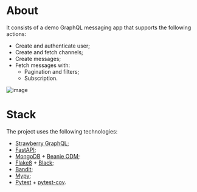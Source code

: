 # About

It consists of a demo GraphQL messaging app that supports the following actions:
- Create and authenticate user;
- Create and fetch channels;
- Create messages;
- Fetch messages with:
  - Pagination and filters;
  - Subscription.

![image](https://github.com/rafael-frs-a/chatql/assets/76019940/7f73aea2-db9c-4ea6-9292-c7469298df23)

# Stack

The project uses the following technologies:
- [Strawberry GraphQL](https://strawberry.rocks/);
- [FastAPI](https://fastapi.tiangolo.com/);
- [MongoDB](https://www.mongodb.com/) + [Beanie ODM](https://beanie-odm.dev/);
- [Flake8](https://pypi.org/project/flake8/) + [Black](https://pypi.org/project/black/);
- [Bandit](https://pypi.org/project/bandit/);
- [Mypy](https://pypi.org/project/mypy/);
- [Pytest](https://pypi.org/project/pytest/) + [pytest-cov](https://pypi.org/project/pytest-cov/).
